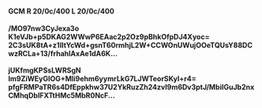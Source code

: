 #### GCM R 20/0c/400 L 20/0c/400
**/MO97nw3CyJexa3o**<br/>**K1eVJb+p5DKAG2WWwP6EAac2p2Oz9pBhkOfpDJ4Xyoc=**<br/>**2C3sUK8tA+z1IItYcWd+gsnT60rmhjL2W+CCWOnUWujOOeTQUsY88DCwzRCLa+13/frhahlAxAe1dA6K...**<br/><br/>
**jUKfmgKPSsLWRSgN**<br/>**lm9ZiWEyGIOG+Mli9ehm6yymrLkG7LJWTeorSKyl+r4=**<br/>**pfgFRMPaTR6s4DfEppkhw37U2YkRuzZh24zvl9m6Dv3ptJ/MbiIGuJb2nxCMhqDblFXTtHMc5MbR0NcF...**